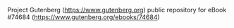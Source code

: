 Project Gutenberg (https://www.gutenberg.org) public repository for
eBook #74684 (https://www.gutenberg.org/ebooks/74684)
